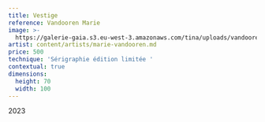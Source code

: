 ```yaml
---
title: Vestige
reference: Vandooren Marie
image: >-
  https://galerie-gaia.s3.eu-west-3.amazonaws.com/tina/uploads/vandooren-marie/galerie-gaia-vandooren-marie-vestige-100x70.jpg
artist: content/artists/marie-vandooren.md
price: 500
technique: 'Sérigraphie édition limitée '
contextual: true
dimensions:
  height: 70
  width: 100
---
```


2023
